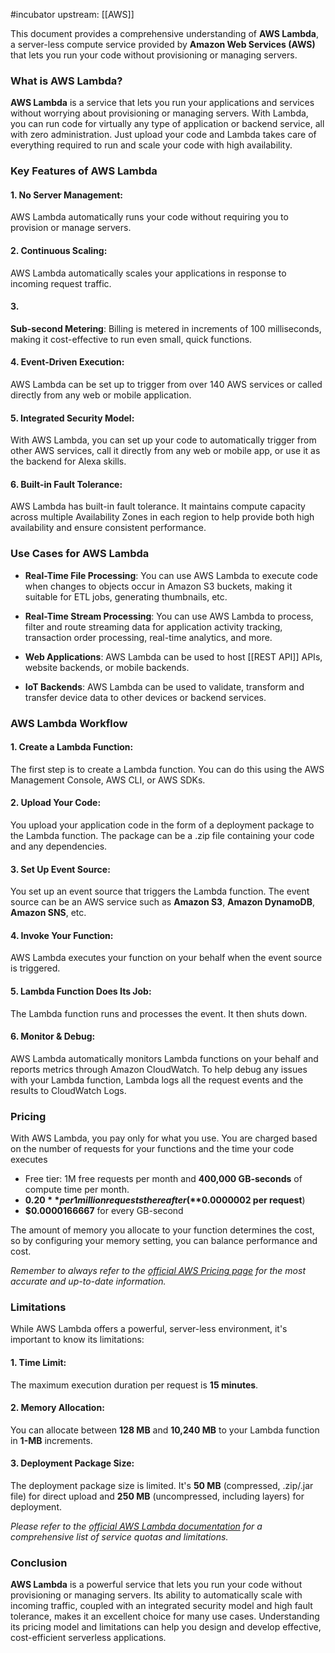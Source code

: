 #incubator 
upstream: [[AWS]]

This document provides a comprehensive understanding of **AWS Lambda**, a server-less compute service provided by **Amazon Web Services (AWS)** that lets you run your code without provisioning or managing servers.

### What is AWS Lambda?

**AWS Lambda** is a service that lets you run your applications and services without worrying about provisioning or managing servers. With Lambda, you can run code for virtually any type of application or backend service, all with zero administration. Just upload your code and Lambda takes care of everything required to run and scale your code with high availability.

### Key Features of AWS Lambda

#### 1. **No Server Management**: 
AWS Lambda automatically runs your code without requiring you to provision or manage servers.

#### 2. **Continuous Scaling**: 
AWS Lambda automatically scales your applications in response to incoming request traffic.

#### 3. 
**Sub-second Metering**: Billing is metered in increments of 100 milliseconds, making it cost-effective to run even small, quick functions.

#### 4. **Event-Driven Execution**: 
AWS Lambda can be set up to trigger from over 140 AWS services or called directly from any web or mobile application.

#### 5. **Integrated Security Model**: 
With AWS Lambda, you can set up your code to automatically trigger from other AWS services, call it directly from any web or mobile app, or use it as the backend for Alexa skills.

#### 6. **Built-in Fault Tolerance**: 
AWS Lambda has built-in fault tolerance. It maintains compute capacity across multiple Availability Zones in each region to help provide both high availability and ensure consistent performance.

### Use Cases for AWS Lambda

- **Real-Time File Processing**: You can use AWS Lambda to execute code when changes to objects occur in Amazon S3 buckets, making it suitable for ETL jobs, generating thumbnails, etc.

- **Real-Time Stream Processing**: You can use AWS Lambda to process, filter and route streaming data for application activity tracking, transaction order processing, real-time analytics, and more.

- **Web Applications**: AWS Lambda can be used to host [[REST API]] APIs, website backends, or mobile backends.

- **IoT Backends**: AWS Lambda can be used to validate, transform and transfer device data to other devices or backend services.

### AWS Lambda Workflow

#### 1. **Create a Lambda Function**: 
The first step is to create a Lambda function. You can do this using the AWS Management Console, AWS CLI, or AWS SDKs.

#### 2. **Upload Your Code**: 
You upload your application code in the form of a deployment package to the Lambda function. The package can be a .zip file containing your code and any dependencies.

#### 3. **Set Up Event Source**: 
You set up an event source that triggers the Lambda function. The event source can be an AWS service such as **Amazon S3**, **Amazon DynamoDB**, **Amazon SNS**, etc.

#### 4. **Invoke Your Function**: 
AWS Lambda executes your function on your behalf when the event source is triggered.

#### 5. **Lambda Function Does Its Job**: 
The Lambda function runs and processes the event. It then shuts down.

#### 6. **Monitor & Debug**: 
AWS Lambda automatically monitors Lambda functions on your behalf and reports metrics through Amazon CloudWatch. To help debug any issues with your Lambda function, Lambda logs all the request events and the results to CloudWatch Logs.


### Pricing

With AWS Lambda, you pay only for what you use. You are charged based on the number of requests for your functions and the time your code executes

- Free tier: 1M free requests per month and **400,000 GB-seconds** of compute time per month.
- **$0.20** per 1 million requests thereafter (**$0.0000002 per request**)
- **$0.0000166667** for every GB-second

The amount of memory you allocate to your function determines the cost, so by configuring your memory setting, you can balance performance and cost.

*Remember to always refer to the [official AWS Pricing page](https://aws.amazon.com/lambda/pricing/) for the most accurate and up-to-date information.*

### Limitations

While AWS Lambda offers a powerful, server-less environment, it's important to know its limitations:

#### 1. **Time Limit**: 
The maximum execution duration per request is **15 minutes**.

#### 2. **Memory Allocation**: 
You can allocate between **128 MB** and **10,240 MB** to your Lambda function in **1-MB** increments.

#### 3. **Deployment Package Size**: 
The deployment package size is limited. It's **50 MB** (compressed, .zip/.jar file) for direct upload and **250 MB** (uncompressed, including layers) for deployment.

*Please refer to the [official AWS Lambda documentation](https://docs.aws.amazon.com/lambda/latest/dg/gettingstarted-limits.html) for a comprehensive list of service quotas and limitations.*

### Conclusion

**AWS Lambda** is a powerful service that lets you run your code without provisioning or managing servers. Its ability to automatically scale with incoming traffic, coupled with an integrated security model and high fault tolerance, makes it an excellent choice for many use cases. Understanding its pricing model and limitations can help you design and develop effective, cost-efficient serverless applications.